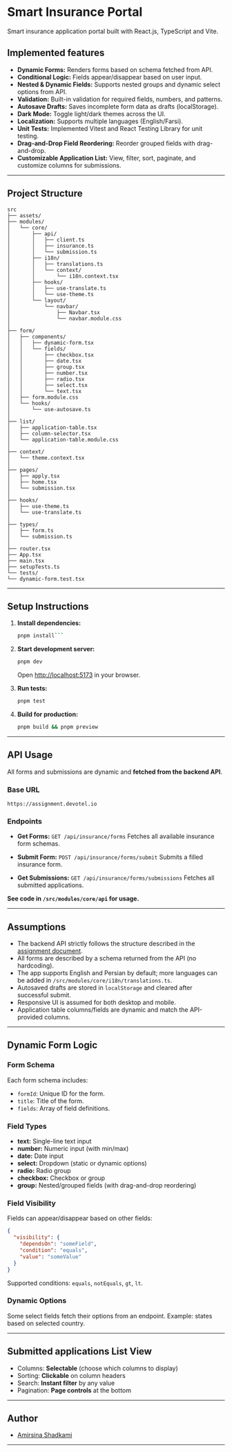 # Smart Insurance Portal

Smart insurance application portal built with React.js, TypeScript and Vite.

## Implemented features

- **Dynamic Forms:** Renders forms based on schema fetched from API.
- **Conditional Logic:** Fields appear/disappear based on user input.
- **Nested & Dynamic Fields:** Supports nested groups and dynamic select options from API.
- **Validation:** Built-in validation for required fields, numbers, and patterns.
- **Autosave Drafts:** Saves incomplete form data as drafts (localStorage).
- **Dark Mode:** Toggle light/dark themes across the UI.
- **Localization:** Supports multiple languages (English/Farsi).
- **Unit Tests:** Implemented Vitest and React Testing Library for unit testing.
- **Drag-and-Drop Field Reordering:** Reorder grouped fields with drag-and-drop.
- **Customizable Application List:** View, filter, sort, paginate, and customize columns for submissions.

---

## Project Structure

```
src
├── assets/
├── modules/
│   └── core/
│       ├── api/
│       │   ├── client.ts
│       │   ├── insurance.ts
│       │   └── submission.ts
│       ├── i18n/
│       │   ├── translations.ts
│       │   └── context/
│       │       └── i18n.context.tsx
│       ├── hooks/
│       │   ├── use-translate.ts
│       │   └── use-theme.ts
│       └── layout/
│           └── navbar/
│               ├── Navbar.tsx
│               └── navbar.module.css
│
├── form/
│   ├── components/
│   │   ├── dynamic-form.tsx
│   │   └── fields/
│   │       ├── checkbox.tsx
│   │       ├── date.tsx
│   │       ├── group.tsx
│   │       ├── number.tsx
│   │       ├── radio.tsx
│   │       ├── select.tsx
│   │       └── text.tsx
│   ├── form.module.css
│   └── hooks/
│       └── use-autosave.ts
│
├── list/
│   ├── application-table.tsx
│   ├── column-selector.tsx
│   └── application-table.module.css
│
├── context/
│   └── theme.context.tsx
│
├── pages/
│   ├── apply.tsx
│   ├── home.tsx
│   └── submission.tsx
│
├── hooks/
│   ├── use-theme.ts
│   └── use-translate.ts
│
├── types/
│   ├── form.ts
│   └── submission.ts
│
├── router.tsx
├── App.tsx
├── main.tsx
├── setupTests.ts
└── tests/
└── dynamic-form.test.tsx
```

---

## Setup Instructions

1. **Install dependencies:**
   ```bash
   pnpm install```

2. **Start development server:**

   ```bash
   pnpm dev
   ```
    Open [http://localhost:5173](http://localhost:5173) in your browser.

3. **Run tests:**

   ```bash
   pnpm test
   ```

4. **Build for production:**

   ```bash
   pnpm build && pnpm preview
   ```

---

## API Usage

All forms and submissions are dynamic and **fetched from the backend API**.

### Base URL

```
https://assignment.devotel.io
```

### Endpoints

* **Get Forms:**
  `GET /api/insurance/forms`
  Fetches all available insurance form schemas.

* **Submit Form:**
  `POST /api/insurance/forms/submit`
  Submits a filled insurance form.

* **Get Submissions:**
  `GET /api/insurance/forms/submissions`
  Fetches all submitted applications.

**See code in `/src/modules/core/api` for usage.**

---

## Assumptions

* The backend API strictly follows the structure described in the [assignment document](https://github.com/amirsinaa/devotel.com_interview_code/blob/main/Frontend%20Developer%20Code%20Assignment.docx).
* All forms are described by a schema returned from the API (no hardcoding).
* The app supports English and Persian by default; more languages can be added in `/src/modules/core/i18n/translations.ts`.
* Autosaved drafts are stored in `localStorage` and cleared after successful submit.
* Responsive UI is assumed for both desktop and mobile.
* Application table columns/fields are dynamic and match the API-provided columns.

---

## Dynamic Form Logic

### Form Schema

Each form schema includes:

* `formId`: Unique ID for the form.
* `title`: Title of the form.
* `fields`: Array of field definitions.

### Field Types

* **text:** Single-line text input
* **number:** Numeric input (with min/max)
* **date:** Date input
* **select:** Dropdown (static or dynamic options)
* **radio:** Radio group
* **checkbox:** Checkbox or group
* **group:** Nested/grouped fields (with drag-and-drop reordering)

### Field Visibility

Fields can appear/disappear based on other fields:

```json
{
  "visibility": {
    "dependsOn": "someField",
    "condition": "equals",
    "value": "someValue"
  }
}
```

Supported conditions: `equals`, `notEquals`, `gt`, `lt`.

### Dynamic Options

Some select fields fetch their options from an endpoint.
Example: states based on selected country.

---

## Submitted applications List View

* Columns: **Selectable** (choose which columns to display)
* Sorting: **Clickable** on column headers
* Search: **Instant filter** by any value
* Pagination: **Page controls** at the bottom

---

## Author

* [Amirsina Shadkami](https://github.com/amirsinaa)

---